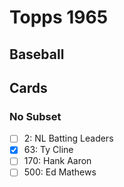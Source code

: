 # Topps 1965 
## Baseball

## Cards

### No Subset
- [ ] 2: NL Batting Leaders<br>
- [x] 63: Ty Cline<br>
- [ ] 170: Hank Aaron<br>
- [ ] 500: Ed Mathews<br>
